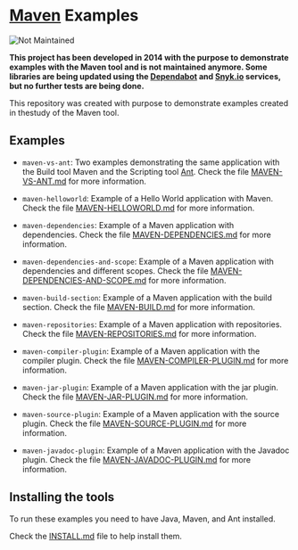 # [Maven](https://maven.apache.org) Examples

![Not Maintained](https://img.shields.io/badge/Maintenance%20Level-Not%20Maintained-yellow.svg)

**This project has been developed in 2014 with the purpose to demonstrate examples with the Maven tool and is not maintained anymore. Some libraries are being updated using the [Dependabot](https://dependabot.com/) and [Snyk.io](https://snyk.io/) services, but no further tests are being done.**

This repository was created with purpose to demonstrate examples created in thestudy of the Maven tool.

## Examples
* `maven-vs-ant`: Two examples demonstrating the same application with the Build tool
Maven and the Scripting tool [Ant](http://ant.apache.org/).
Check the file [MAVEN-VS-ANT.md](maven-vs-ant/README.md) for more information.

* `maven-helloworld`: Example of a Hello World application with Maven.
Check the file [MAVEN-HELLOWORLD.md](maven-helloworld/README.md) for more information.

* `maven-dependencies`: Example of a Maven application with dependencies.
Check the file [MAVEN-DEPENDENCIES.md](maven-dependencies/README.md)
for more information.

* `maven-dependencies-and-scope`: Example of a Maven application with dependencies and different scopes.
Check the file [MAVEN-DEPENDENCIES-AND-SCOPE.md](maven-dependencies-and-scope/README.md) for more information.

* `maven-build-section`: Example of a Maven application with the build section.
Check the file [MAVEN-BUILD.md](maven-build-section/README.md) for more information.

* `maven-repositories`: Example of a Maven application with repositories.
Check the file [MAVEN-REPOSITORIES.md](maven-repositories/README.md) for more information.

* `maven-compiler-plugin`: Example of a Maven application with the compiler plugin.
Check the file [MAVEN-COMPILER-PLUGIN.md](maven-compiler-plugin/README.md) for more information.

* `maven-jar-plugin`: Example of a Maven application with the jar plugin.
Check the file [MAVEN-JAR-PLUGIN.md](maven-jar-plugin/README.md) for more information.

* `maven-source-plugin`: Example of a Maven application with the source plugin.
Check the file [MAVEN-SOURCE-PLUGIN.md](maven-source-plugin/README.md) for more information.

* `maven-javadoc-plugin`: Example of a Maven application with the Javadoc plugin.
Check the file [MAVEN-JAVADOC-PLUGIN.md](maven-javadoc-plugin/README.md) for more information.


## Installing the tools

To run these examples you need to have Java, Maven, and Ant installed.

Check the [INSTALL.md](INSTALL.md) file to help install them.
